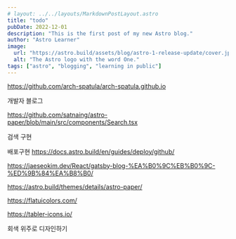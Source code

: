 ```yaml
---
# layout: ../../layouts/MarkdownPostLayout.astro
title: "todo"
pubDate: 2022-12-01
description: "This is the first post of my new Astro blog."
author: "Astro Learner"
image:
  url: "https://astro.build/assets/blog/astro-1-release-update/cover.jpeg"
  alt: "The Astro logo with the word One."
tags: ["astro", "blogging", "learning in public"]
---
```


https://github.com/arch-spatula/arch-spatula.github.io

개발자 블로그

https://github.com/satnaing/astro-paper/blob/main/src/components/Search.tsx

검색 구현

배포구현
https://docs.astro.build/en/guides/deploy/github/

https://jaeseokim.dev/React/gatsby-blog-%EA%B0%9C%EB%B0%9C-%ED%9B%84%EA%B8%B0/

https://astro.build/themes/details/astro-paper/

https://flatuicolors.com/

https://tabler-icons.io/

회색 위주로 디자인하기
